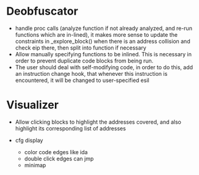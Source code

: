 # Deobfuscator
- handle proc calls (analyze function if not already analyzed, and re-run functions which are in-lined), it makes more sense to update the constraints in _explore_block() when there is an address collision and check eip there, then split into function if necessary
- Allow manually specifying functions to be inlined. This is necessary in order to prevent duplicate code blocks from being run.
- The user should deal with self-modifying code, in order to do this, add an instruction change hook, that whenever this instruction is encountered, it will be changed to user-specified esil

# Visualizer
- Allow clicking blocks to highlight the addresses covered, and also highlight its corresponding list of addresses

- cfg display
    - color code edges like ida
    - double click edges can jmp
    - minimap

